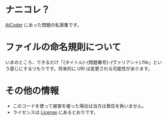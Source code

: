 # ナニコレ？
[AtCoder](https://atcoder.jp) にあった問題の私案集です。

# ファイルの命名規則について
いまのところ、できるだけ「{タイトル}-{問題番号}-{ヴァリアント}.file」という感じにするつもりです。将来的に URI は変更される可能性があります。

# その他の情報
- このコードを使って被害を被った場合は当方は責任を負いません。
- ライセンスは [License](./LISENCE) にあるとおりです。
